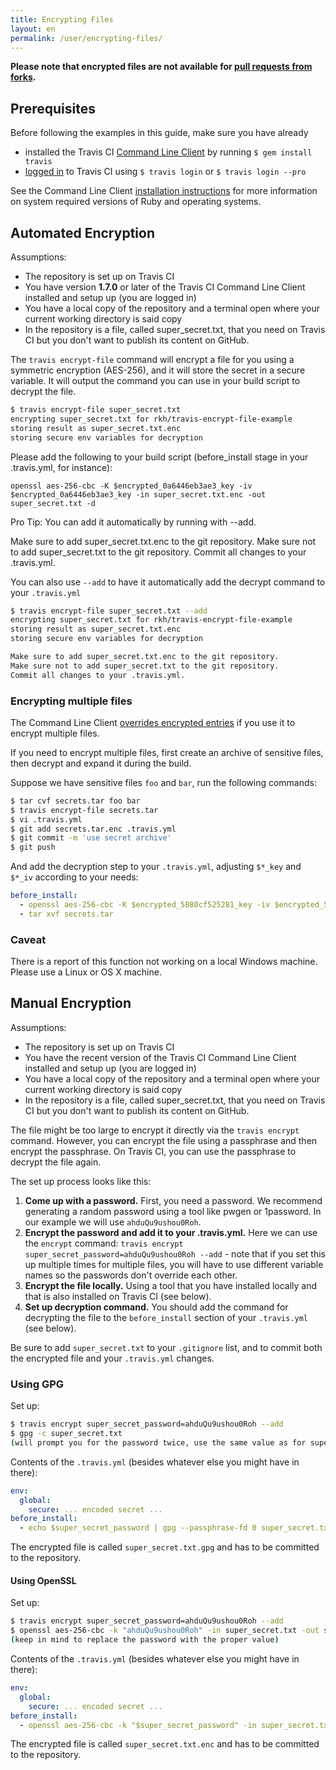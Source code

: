 ```yaml
---
title: Encrypting Files
layout: en
permalink: /user/encrypting-files/
---
```


**Please note that encrypted files are not available for [pull requests from forks](/user/pull-requests#Security-Restrictions-when-testing-Pull-Requests).**

<div id="toc"></div>

## Prerequisites

Before following the examples in this guide, make sure you have already

* installed the Travis CI [Command Line Client](https://github.com/travis-ci/travis.rb#readme) by running `$ gem install travis`
* [logged in](https://github.com/travis-ci/travis.rb#login) to Travis CI
using `$ travis login` or `$ travis login --pro`

See the Command Line Client [installation instructions](https://github.com/travis-ci/travis.rb#installation) for more information on system required versions of Ruby and operating systems.

## Automated Encryption

Assumptions:

* The repository is set up on Travis CI
* You have version **1.7.0** or later of the Travis CI Command Line Client installed and setup up (you are logged in)
* You have a local copy of the repository and a terminal open where your current working directory is said copy
* In the repository is a file, called super_secret.txt, that you need on Travis CI but you don't want to publish its content on GitHub.

The `travis encrypt-file` command will encrypt a file for you using a symmetric encryption (AES-256), and it will store the secret in a secure variable. It will output the command you can use in your build script to decrypt the file.

```bash
$ travis encrypt-file super_secret.txt
encrypting super_secret.txt for rkh/travis-encrypt-file-example
storing result as super_secret.txt.enc
storing secure env variables for decryption
```

Please add the following to your build script (before_install stage in your .travis.yml, for instance):

    openssl aes-256-cbc -K $encrypted_0a6446eb3ae3_key -iv $encrypted_0a6446eb3ae3_key -in super_secret.txt.enc -out super_secret.txt -d

Pro Tip: You can add it automatically by running with --add.

Make sure to add super_secret.txt.enc to the git repository.
Make sure not to add super_secret.txt to the git repository.
Commit all changes to your .travis.yml.

You can also use `--add` to have it automatically add the decrypt command to your `.travis.yml`

```bash
$ travis encrypt-file super_secret.txt --add
encrypting super_secret.txt for rkh/travis-encrypt-file-example
storing result as super_secret.txt.enc
storing secure env variables for decryption

Make sure to add super_secret.txt.enc to the git repository.
Make sure not to add super_secret.txt to the git repository.
Commit all changes to your .travis.yml.
```

### Encrypting multiple files

The Command Line Client [overrides encrypted entries](https://github.com/travis-ci/travis.rb/issues/239) if you use it to encrypt multiple files.

If you need to encrypt multiple files, first create an archive of sensitive files, then decrypt and expand it during the build.

Suppose we have sensitive files `foo` and `bar`, run the following commands:

```bash
$ tar cvf secrets.tar foo bar
$ travis encrypt-file secrets.tar
$ vi .travis.yml
$ git add secrets.tar.enc .travis.yml
$ git commit -m 'use secret archive'
$ git push
```

And add the decryption step to your `.travis.yml`, adjusting `$*_key` and `$*_iv` according to your needs:

```yaml
before_install:
  - openssl aes-256-cbc -K $encrypted_5880cf525281_key -iv $encrypted_5880cf525281_iv -in secrets.tar.enc -out secrets.tar -d
  - tar xvf secrets.tar
```

### Caveat

There is a report of this function not working on a local Windows machine. Please use a Linux or OS X machine.

## Manual Encryption

Assumptions:

* The repository is set up on Travis CI
* You have the recent version of the Travis CI Command Line Client installed and setup up (you are logged in)
* You have a local copy of the repository and a terminal open where your current working directory is said copy
* In the repository is a file, called super_secret.txt, that you need on Travis CI but you don't want to publish its content on GitHub.

The file might be too large to encrypt it directly via the `travis encrypt` command. However, you can encrypt the file using a passphrase and then encrypt the passphrase. On Travis CI, you can use the passphrase to decrypt the file again.

The set up process looks like this:

1. **Come up with a password.** First, you need a password. We recommend generating a random password using a tool like pwgen or 1password. In our example we will use `ahduQu9ushou0Roh`.
2. **Encrypt the password and add it to your .travis.yml.** Here we can use the `encrypt` command: `travis encrypt super_secret_password=ahduQu9ushou0Roh --add` - note that if you set this up multiple times for multiple files, you will have to use different variable names so the passwords don't override each other.
3. **Encrypt the file locally.** Using a tool that you have installed locally and that is also installed on Travis CI (see below).
4. **Set up decryption command.** You should add the command for decrypting the file to the `before_install` section of your `.travis.yml` (see below).

Be sure to add `super_secret.txt` to your `.gitignore` list, and to commit both the encrypted file and your `.travis.yml` changes.

### Using GPG

Set up:

```bash
$ travis encrypt super_secret_password=ahduQu9ushou0Roh --add
$ gpg -c super_secret.txt
(will prompt you for the password twice, use the same value as for super_secret_password above)
```

Contents of the `.travis.yml` (besides whatever else you might have in there):

```yaml
env:
  global:
    secure: ... encoded secret ...
before_install:
  - echo $super_secret_password | gpg --passphrase-fd 0 super_secret.txt.gpg
```

The encrypted file is called `super_secret.txt.gpg` and has to be committed to the repository.

#### Using OpenSSL


Set up:

```bash
$ travis encrypt super_secret_password=ahduQu9ushou0Roh --add
$ openssl aes-256-cbc -k "ahduQu9ushou0Roh" -in super_secret.txt -out super_secret.txt.enc
(keep in mind to replace the password with the proper value)
```

Contents of the `.travis.yml` (besides whatever else you might have in there):

```yaml
env:
  global:
    secure: ... encoded secret ...
before_install:
  - openssl aes-256-cbc -k "$super_secret_password" -in super_secret.txt.enc -out super_secret.txt -d
```

The encrypted file is called `super_secret.txt.enc` and has to be committed to the repository.
